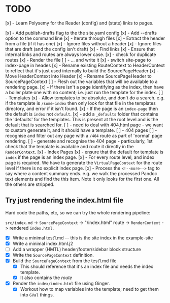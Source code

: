 # TODO

[x] - Learn Polysemy for the Reader (config) and (state) links to pages.

[x] - Add publish-drafts flag to the the site.yaml config
[x] - Add --drafts option to the command line
[x] - Iterate through files
[x] - Extract the header from a file (if it has one)
[x] - Ignore files without a header
[x] - Ignore files that are draft (and the config isn't draft)
[x] - Find links
[x] - Ensure that internal links and routes are always lower case.
[x] - check for duplicate routes
[x] - Render the file
[ ] - ... and write it
[x] - switch site-page to index-page in heades
[x] - Rename existing RouteContext to HeaderContext to reflect that it's just
      used internally to build the SourcePageHeader
[x] - Move HeaderContext into Header
[x] - Rename SourcePageHeader to SourcePageContext
[ ] - Flesh out the variables that will be available to a rendering page.
[x] - If there isn't a page identifying as the index, then have a boiler plate
      one with no content; i.e. just run the template for the index.
[ ] - Templates
  [x] - Allow templates to be absolute, and don't do a search.  e.g. if the
        template is `/some-index` then only look for that file in the templates
	directory, and error if it isn't found.
  [x] - If the page is an `index-page` then the default is `index` not
        `default`.
  [x] - add a `_defaults` folder that contains the 'defaults' for the
	templates.  This is present at the root level and is the default that
	is searched for.
  [ ] - need to deal with 404.html page - we want to custom generate it, and it
        should have a template.
[ ] - 404 pages
  [ ] - recognise and filter out any page with a `/404` route as part of
        'normal' page rendering.
  [ ] - generate and recognise the 404 page - particularly, 1st check that the
        template is available and route it directly in the `RenderContext`.
[x] - Index Pages
  [x] - ensure that the default for template is `index` if the page is an index
        page.
  [x] - For every route level, and index page is required.  We have to generate
	the `VirtualPageContext` for the route level if there is no explicit
	index page.
[x] - Process the `<!--more-->` tag to say where a content summary ends.  e.g.
      we walk the processed Pandoc text elements and find the this item.  Note
      it only looks for the first one.  All the others are stripped.


## Try just rendering the index.html file

Hard code the paths, etc, so we can try the whole rendering pipeline:

  `src/index.md` -> `SourcePageContext` -> "/index.html" route -> `RenderContext` ->
  rendered `index.html`.

* [x] Write a minimal test1.md  -- this is the site index in the example-site
* [x] Write a minimal index.html.j2
* [ ] Add a wrapper (HMTL) header/footer/sidebar block structure
* [x] Write the `SourcePageContext` definition.
* [x] Build the `SourcePageContext` from the test1.md file
  * [x] This should reference that it's an index file and needs the index
        template.
  * [x] It also contains the *route*
* [x] Render the `index/index.html` file using Ginger.
  * [x] Workout how to map variables into the template; need to get them into
        `GVal` things.
